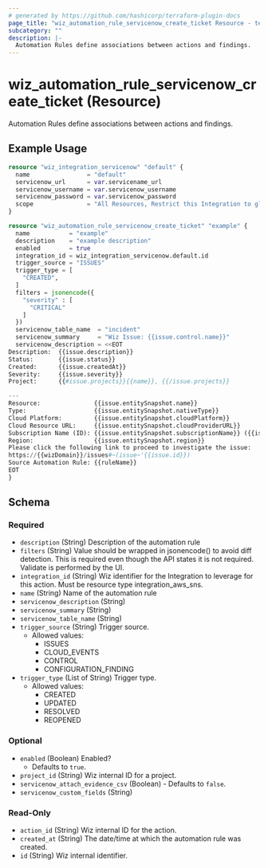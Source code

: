 ```yaml
---
# generated by https://github.com/hashicorp/terraform-plugin-docs
page_title: "wiz_automation_rule_servicenow_create_ticket Resource - terraform-provider-wiz"
subcategory: ""
description: |-
  Automation Rules define associations between actions and findings.
---
```


# wiz_automation_rule_servicenow_create_ticket (Resource)

Automation Rules define associations between actions and findings.

## Example Usage

```terraform
resource "wiz_integration_servicenow" "default" {
  name                = "default"
  servicenow_url      = var.servicename_url
  servicenow_username = var.servicenow_username
  servicenow_password = var.servicenow_password
  scope               = "All Resources, Restrict this Integration to global roles only"
}

resource "wiz_automation_rule_servicenow_create_ticket" "example" {
  name           = "example"
  description    = "example description"
  enabled        = true
  integration_id = wiz_integration_servicenow.default.id
  trigger_source = "ISSUES"
  trigger_type = [
    "CREATED",
  ]
  filters = jsonencode({
    "severity" : [
      "CRITICAL"
    ]
  })
  servicenow_table_name  = "incident"
  servicenow_summary     = "Wiz Issue: {{issue.control.name}}"
  servicenow_description = <<EOT
Description:  {{issue.description}}
Status:       {{issue.status}}
Created:      {{issue.createdAt}}
Severity:     {{issue.severity}}
Project:      {{#issue.projects}}{{name}}, {{/issue.projects}}

---
Resource:	            {{issue.entitySnapshot.name}}
Type:	                {{issue.entitySnapshot.nativeType}}
Cloud Platform:	        {{issue.entitySnapshot.cloudPlatform}}
Cloud Resource URL:     {{issue.entitySnapshot.cloudProviderURL}}
Subscription Name (ID): {{issue.entitySnapshot.subscriptionName}} ({{issue.entitySnapshot.subscriptionExternalId}})
Region:	                {{issue.entitySnapshot.region}}
Please click the following link to proceed to investigate the issue:
https://{{wizDomain}}/issues#~(issue~'{{issue.id}})
Source Automation Rule: {{ruleName}}
EOT
}
```

<!-- schema generated by tfplugindocs -->
## Schema

### Required

- `description` (String) Description of the automation rule
- `filters` (String) Value should be wrapped in jsonencode() to avoid diff detection. This is required even though the API states it is not required.  Validate is performed by the UI.
- `integration_id` (String) Wiz identifier for the Integration to leverage for this action. Must be resource type integration_aws_sns.
- `name` (String) Name of the automation rule
- `servicenow_description` (String)
- `servicenow_summary` (String)
- `servicenow_table_name` (String)
- `trigger_source` (String) Trigger source.
    - Allowed values: 
        - ISSUES
        - CLOUD_EVENTS
        - CONTROL
        - CONFIGURATION_FINDING
- `trigger_type` (List of String) Trigger type.
    - Allowed values: 
        - CREATED
        - UPDATED
        - RESOLVED
        - REOPENED

### Optional

- `enabled` (Boolean) Enabled?
    - Defaults to `true`.
- `project_id` (String) Wiz internal ID for a project.
- `servicenow_attach_evidence_csv` (Boolean) - Defaults to `false`.
- `servicenow_custom_fields` (String)

### Read-Only

- `action_id` (String) Wiz internal ID for the action.
- `created_at` (String) The date/time at which the automation rule was created.
- `id` (String) Wiz internal identifier.


